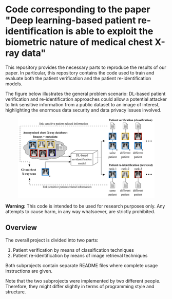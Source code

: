 # Code corresponding to the paper "Deep learning-based patient re-identification is able to exploit the biometric nature of medical chest X-ray data"
This repository provides the necessary parts to reproduce the results of our paper. In particular, this repository 
contains the code used to train and evaluate both the patient verification and the patient re-identification models. 

The figure below illustrates the general problem scenario: DL-based patient verification and re-identification 
approaches could allow a potential attacker to link sensitive information from a public dataset to 
an image of interest, highlighting the enormous data security and data privacy issues involved.

<figure>
    <img src="overview.png" width="600">
</figure>

**Warning:**
This code is intended to be used for research purposes only. Any attempts to cause harm, in any way whatsoever, are 
strictly prohibited.

## Overview
The overall project is divided into two parts:

1. Patient verification by means of classification techniques
2. Patient re-identification by means of image retrieval techniques

Both subprojects contain separate README files where complete usage instructions are given.

Note that the two subprojects were implemented by two different people. Therefore, they might differ slightly in terms 
of programming style and structure.